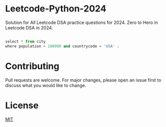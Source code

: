 # Leetcode-Python-2024
Solution for All Leetcode DSA practice questions for 2024.
Zero to Hero in Leetcode DSA in 2024.

## []()
```python
select * from city
where population > 100000 and countrycode = 'USA' ;
```



# Contributing
Pull requests are welcome. For major changes, please open an issue first to discuss what you would like to change.


# License
[MIT](https://choosealicense.com/licenses/mit/)
